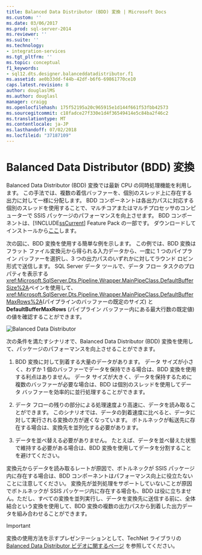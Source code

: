 ```yaml
---
title: Balanced Data Distributor (BDD) 変換 | Microsoft Docs
ms.custom: ''
ms.date: 03/06/2017
ms.prod: sql-server-2014
ms.reviewer: ''
ms.suite: ''
ms.technology:
- integration-services
ms.tgt_pltfrm: ''
ms.topic: conceptual
f1_keywords:
- sql12.dts.designer.balanceddatadistributor.f1
ms.assetid: ae0b33dd-f44b-42df-b6f6-69861770ce10
caps.latest.revision: 8
author: douglaslMS
ms.author: douglasl
manager: craigg
ms.openlocfilehash: 175f52195a20c965915e1d144f661f53fbb42573
ms.sourcegitcommit: c18fadce27f330e1d4f36549414e5c84ba2f46c2
ms.translationtype: MT
ms.contentlocale: ja-JP
ms.lasthandoff: 07/02/2018
ms.locfileid: "37187109"
---
```

# <a name="balanced-data-distributor-transformation"></a>Balanced Data Distributor (BDD) 変換
  Balanced Data Distributor (BDD) 変換では最新 CPU の同時処理機能を利用します。 この手法では、複数の着信バッファーを、個別のスレッド上に存在する出力に対して一様に分配します。 BDD コンポーネントは各出力パスに対応する個別のスレッドを使用することで、マルチコアまたはマルチプロセッサのコンピューターで SSIS パッケージのパフォーマンスを向上させます。 BDD コンポーネントは、[!INCLUDE[ssCurrent](../../../includes/sscurrent-md.md)] Feature Pack の一部です。 ダウンロードしてインストールから[ここ](http://go.microsoft.com/fwlink/p/?LinkId=391999)します。  
  
 次の図に、BDD 変換を使用する簡単な例を示します。 この例では、BDD 変換はフラット ファイル変換元から得られる入力データから、一度に 1 つのパイプライン バッファーを選択し、3 つの出力パスのいずれかに対してラウンド ロビン形式で送信します。 SQL Server データ ツールで、データ フロー タスクのプロパティを表示する <xref:Microsoft.SqlServer.Dts.Pipeline.Wrapper.MainPipeClass.DefaultBufferSize%2A>ペインを使用して、 <xref:Microsoft.SqlServer.Dts.Pipeline.Wrapper.MainPipeClass.DefaultBufferMaxRows%2A>(パイプラインのバッファーの既定のサイズ) と **DefaultBufferMaxRows** (パイプライン バッファー内にある最大行数の既定値) の値を確認することができます。  
  
 ![Balanced Data Distributor](../../media/balanceddatadistributor.JPG "Balanced Data Distributor")  
  
 次の条件を満たすシナリオで、Balanced Data Distributor (BDD) 変換を使用して、パッケージのパフォーマンスを向上させることができます。  
  
1.  BDD 変換に対して到着する大量のデータがあります。 データ サイズが小さく、わずか 1 個のバッファーでデータを保持できる場合は、BDD 変換を使用する利点はありません。 データ サイズが大きく、データを保持するために複数のバッファーが必要な場合は、BDD は個別のスレッドを使用してデータ バッファーを効率的に並行処理することができます。  
  
2.  データ フローの残りの部分による処理速度より高速に、データを読み取ることができます。 このシナリオでは、データの到着速度に比べると、データに対して実行される変換の方が遅くなっています。 ボトルネックが転送先に存在する場合は、変換先を並列化する必要があります。  
  
3.  データを並べ替える必要がありません。 たとえば、データを並べ替えた状態で維持する必要がある場合は、BDD 変換を使用してデータを分割することを避けてください。  
  
 変換元からデータを読み取るレートが原因で、ボトルネックが SSIS パッケージ内に存在する場合は、BDD コンポーネントはパフォーマンス向上に役立たないことに注意してください。 変換先が並列処理をサポートしていないことが原因でボトルネックが SSIS パッケージ内に存在する場合も、BDD は役に立ちません。ただし、すべての変換を並列実行し、データを変換先に送信する前に、全体結合という変換を使用して、BDD 変換の複数の出力パスから到着した出力データを組み合わせることができます。  
  
> [!IMPORTANT]  
>  変換の使用方法を示すプレゼンテーションとして、TechNet ライブラリの [Balanced Data Distributor ビデオに関するページ](http://go.microsoft.com/fwlink/?LinkID=226278) を参照してください。  
  
  
